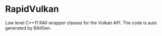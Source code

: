 # RapidVulkan
Low level C++11 RAII wrapper classes for the Vulkan API.  The code is auto generated by RAIIGen.
